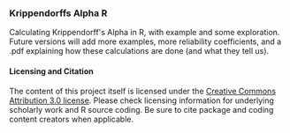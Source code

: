 ### Krippendorffs Alpha R
Calculating Krippendorff's Alpha in R, with example and some exploration. Future versions will add more examples, more reliability coefficients, and a .pdf explaining how these calculations are done (and what they tell us). 

#### Licensing and Citation
The content of this project itself is licensed under the [Creative Commons Attribution 3.0 license](https://creativecommons.org/licenses/by/3.0/us/deed.en_US). Please check licensing information for underlying scholarly work and R source coding. Be sure to cite package and coding content creators when applicable. 
